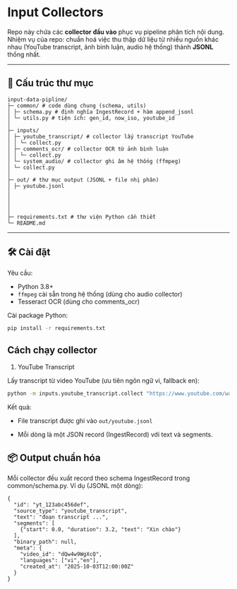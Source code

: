 # Input Collectors

Repo này chứa các **collector đầu vào** phục vụ pipeline phân tích nội dung.  
Nhiệm vụ của repo: chuẩn hoá việc thu thập dữ liệu từ nhiều nguồn khác nhau (YouTube transcript, ảnh bình luận, audio hệ thống) thành **JSONL** thống nhất.

---

## 📂 Cấu trúc thư mục
```
input-data-pipline/
├─ common/ # code dùng chung (schema, utils)
│ ├─ schema.py # định nghĩa IngestRecord + hàm append_jsonl
│ └─ utils.py # tiện ích: gen_id, now_iso, youtube_id
│
├─ inputs/
│ ├─ youtube_transcript/ # collector lấy transcript YouTube
│ │ └─ collect.py
│ ├─ comments_ocr/ # collector OCR từ ảnh bình luận
│ │ └─ collect.py
│ └─ system_audio/ # collector ghi âm hệ thống (ffmpeg)
│ └─ collect.py
│
├─ out/ # thư mục output (JSONL + file nhị phân)
│ ├─ youtube.jsonl
│
│
│
│
├─ requirements.txt # thư viện Python cần thiết
└─ README.md
```
---

## 🛠 Cài đặt

Yêu cầu:
- Python 3.8+
- `ffmpeg` cài sẵn trong hệ thống (dùng cho audio collector)
- Tesseract OCR (dùng cho comments_ocr)

Cài package Python:
```bash
pip install -r requirements.txt
```
## Cách chạy collector
1. YouTube Transcript

Lấy transcript từ video YouTube (ưu tiên ngôn ngữ vi, fallback en):
```bash
python -m inputs.youtube_transcript.collect "https://www.youtube.com/watch?v=dQw4w9WgXcQ" --lang vi,en
```

Kết quả:

- File transcript được ghi vào `out/youtube.jsonl`

- Mỗi dòng là một JSON record (IngestRecord) với text và segments.
## 📦 Output chuẩn hóa

Mỗi collector đều xuất record theo schema IngestRecord trong common/schema.py. Ví dụ (JSONL một dòng):
```jsonl
{
  "id": "yt_123abc456def",
  "source_type": "youtube_transcript",
  "text": "đoạn transcript ...",
  "segments": [
    {"start": 0.0, "duration": 3.2, "text": "Xin chào"}
  ],
  "binary_path": null,
  "meta": {
    "video_id": "dQw4w9WgXcQ",
    "languages": ["vi","en"],
    "created_at": "2025-10-03T12:00:00Z"
  }
}
```
